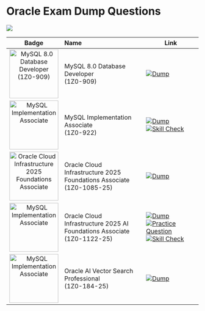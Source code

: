 # Oracle Exam Dump Questions
![](https://img.shields.io/badge/Last_Update-07--2025-brightgreen)


| Badge        | Name                                           | Link   |
| :----------: | :-------------------------------------------------------------------------------------- | ---- |
| <img src="https://github.com/user-attachments/assets/4b77453a-f34b-4654-8510-2f0c37f36005" alt="MySQL 8.0 Database Developer (1Z0-909)" width="128" height="128">  | MySQL 8.0 Database Developer <br>(1Z0-909) | [![Dump](https://img.shields.io/badge/Dump-000?style=for-the-badge&logo=mysql&logoColor=FFFFFF&color=4479A1)](https://github.com/debabrata2050/Oracle-Certificate/blob/main/MySQL%208.0%20Database%20Developer%20(1Z0-909)/Oracle%201Z0-909%20Exam%20Dump.md)     |
| <img src="https://github.com/user-attachments/assets/264c0180-2803-4c26-8910-24bc861c4572" alt="MySQL Implementation Associate" width="128" height="128">  | MySQL Implementation Associate <br>(1Z0-922) | [![Dump](https://img.shields.io/badge/Dump-000?style=for-the-badge&logo=mysql&logoColor=FFFFFF&color=4479A1)](https://github.com/debabrata2050/Oracle-Certificate/blob/main/MySQL%20Implementation%20Associate%20(1Z0-922)/Oracle%201Z0-922%20Exam%20Dump.md) [![Skill Check](https://img.shields.io/badge/Skill_Check-000?style=for-the-badge&logo=checkmarx&logoColor=FFFFFF&color=%23FFCC01)](https://github.com/debabrata2050/Oracle-Certificate/blob/main/MySQL%20Implementation%20Associate%20(1Z0-922)/Skill%20Check:%20MySQL%208.4%20Essentials.md)    |
| <img src="https://github.com/user-attachments/assets/37daaf54-32d1-4d3c-8e7f-79af03d0faaf" alt="Oracle Cloud Infrastructure 2025 Foundations Associate" width="128" height="128">  | Oracle Cloud Infrastructure 2025 Foundations Associate <br>(1Z0-1085-25) | [![Dump](https://img.shields.io/badge/Dump-000?style=for-the-badge&logo=icloud&logoColor=FFFFFF&color=4479A1)](https://github.com/debabrata2050/Oracle-Certificate/blob/main/Oracle%20Cloud%20Infrastructure%202025%20Foundations%20Associate%20(1Z0-1085-25)/Oracle%20Exam%201Z0-1085-25%20Dump.md)   |
| <img src="https://github.com/user-attachments/assets/691a6095-9930-4e31-af98-043885f26759" alt="MySQL Implementation Associate" width="128" height="128">  | Oracle Cloud Infrastructure 2025 AI Foundations Associate <br>(1Z0-1122-25) | [![Dump](https://img.shields.io/badge/Dump-000?style=for-the-badge&logo=icloud&logoColor=FFFFFF&color=4479A1)](https://github.com/debabrata2050/Oracle-Certificate/blob/main/Oracle%20Cloud%20Infrastructure%202025%20AI%20Foundations%20Associate%20(1Z0-1122-25)/Oracle%20Exam%201Z0-1122-25%20Dump.md) [![Practice Question](https://img.shields.io/badge/Practice_Question-000?style=for-the-badge&color=FF7900)](https://github.com/debabrata2050/Oracle-Certificate/blob/main/Oracle%20Cloud%20Infrastructure%202025%20AI%20Foundations%20Associate%20(1Z0-1122-25)/Practice%20Exam%3A%20OCI%20AI%20Foundations%20Associate%20Certification.md) [![Skill Check](https://img.shields.io/badge/Skill_Check-000?style=for-the-badge&logo=checkmarx&logoColor=FFFFFF&color=%23FFCC01)](https://github.com/debabrata2050/Oracle-Certificate/blob/main/Oracle%20Cloud%20Infrastructure%202025%20AI%20Foundations%20Associate%20(1Z0-1122-25)/Skill%20Check%3A%20OCI%20AI%20Foundations.md) |
| <img src="https://github.com/user-attachments/assets/79262d6e-021b-4096-8f45-9a61d39de503" alt="MySQL Implementation Associate" width="128" height="128">  | Oracle AI Vector Search Professional <br>(1Z0-184-25) | [![Dump](https://img.shields.io/badge/Dump-000?style=for-the-badge&logo=icloud&logoColor=FFFFFF&color=4479A1)](https://github.com/debabrata2050/Oracle-Certificate/blob/main/Oracle%20AI%20Vector%20Search%20Professional%20(1Z0-184-25)/Oracle%20Exam%201Z0-184-25%20Dump.md)   |


